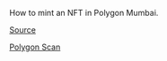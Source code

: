 How to mint an NFT in Polygon Mumbai.

[Source](https://wiki.polygon.technology/docs/tools/storage/nftstorage/)

[Polygon
Scan](https://mumbai.polygonscan.com/address/0xa33976bd76de5dd01fa7c040927d40034ac28063)
